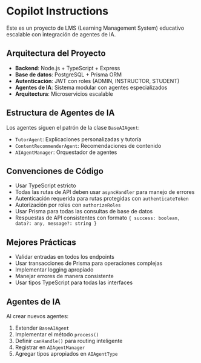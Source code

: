 # Copilot Instructions

<!-- Use this file to provide workspace-specific custom instructions to Copilot. For more details, visit https://code.visualstudio.com/docs/copilot/copilot-customization#_use-a-githubcopilotinstructionsmd-file -->

Este es un proyecto de LMS (Learning Management System) educativo escalable con integración de agentes de IA.

## Arquitectura del Proyecto

- **Backend**: Node.js + TypeScript + Express
- **Base de datos**: PostgreSQL + Prisma ORM
- **Autenticación**: JWT con roles (ADMIN, INSTRUCTOR, STUDENT)
- **Agentes de IA**: Sistema modular con agentes especializados
- **Arquitectura**: Microservicios escalable

## Estructura de Agentes de IA

Los agentes siguen el patrón de la clase `BaseAIAgent`:
- `TutorAgent`: Explicaciones personalizadas y tutoría
- `ContentRecommenderAgent`: Recomendaciones de contenido
- `AIAgentManager`: Orquestador de agentes

## Convenciones de Código

- Usar TypeScript estricto
- Todas las rutas de API deben usar `asyncHandler` para manejo de errores
- Autenticación requerida para rutas protegidas con `authenticateToken`
- Autorización por roles con `authorizeRoles`
- Usar Prisma para todas las consultas de base de datos
- Respuestas de API consistentes con formato `{ success: boolean, data?: any, message?: string }`

## Mejores Prácticas

- Validar entradas en todos los endpoints
- Usar transacciones de Prisma para operaciones complejas
- Implementar logging apropiado
- Manejar errores de manera consistente
- Usar tipos TypeScript para todas las interfaces

## Agentes de IA

Al crear nuevos agentes:
1. Extender `BaseAIAgent`
2. Implementar el método `process()`
3. Definir `canHandle()` para routing inteligente
4. Registrar en `AIAgentManager`
5. Agregar tipos apropiados en `AIAgentType`
